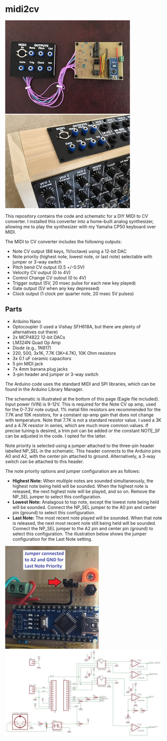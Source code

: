# midi2cv

<img src="/images/IMG_0776.JPG" alt="midi2cv" width="400"> <img src="/images/IMG_0777.JPG" alt="midi2cv" width="400">

This repository contains the code and schematic for a DIY MIDI to CV converter.  I installed this converter into a home-built analog synthesizer, allowing me to play the synthesizer with my Yamaha CP50 keyboard over MIDI.

The MIDI to CV converter includes the following outputs:

* Note CV output (88 keys, 1V/octave) using a 12-bit DAC
* Note priority (highest note, lowest note, or last note) selectable with jumper or 3-way switch
* Pitch bend CV output (0.5 +/-0.5V)
* Velocity CV output (0 to 4V)
* Control Change CV outout (0 to 4V)
* Trigger output (5V, 20 msec pulse for each new key played)
* Gate output (5V when any key depressed)
* Clock output (1 clock per quarter note, 20 msec 5V pulses)

## Parts
* Arduino Nano
* Optocoupler (I used a Vishay SFH618A, but there are plenty of alternatives out there)
* 2x MCP4822 12-bit DACs
* LM324N Quad Op Amp 
* Diode (e.g., 1N917)
* 220, 500, 3x1K, 7.7K (3K+4.7K), 10K Ohm resistors
* 3x 0.1 uF ceramic capacitors
* 5 pin MIDI jack
* 7x 4mm banana plug jacks
* 3-pin header and jumper *or* 3-way switch

The Arduino code uses the standard MIDI and SPI libraries, which can be found in the Arduino Library Manager. 

The schematic is illustrated at the bottom of this page (Eagle file included).  Input power (VIN) is 9-12V.  This is required for the Note CV op amp, used for the 0-7.3V note output.  1% metal film resistors are recommended for the 7.7K and 10K resistors, for a constant op-amp gain that does not change with temperature.  Note that 7.7K is not a standard resistor value.  I used a 3K and a 4.7K resistor in series, which are much more common values.  If precise tuning is desired, a trim pot can be added *or* the constant NOTE_SF can be adjusted in the code.  I opted for the latter.

Note priority is selected using a jumper attached to the three-pin header labelled NP_SEL in the schematic.  This header connects to the Arduino pins A0 and A2, with the center pin attached to ground.  Alternatively, a 3-way switch can be attached to this header. 

The note priority options and jumper configuration are as follows:
* **Highest Note:** When multiple notes are sounded simultaneously, the highest note being held will be sounded.  When the highest note is released, the next highest note will be played, and so on.  Remove the NP_SEL jumper to select this configuration.
* **Lowest Note:** Analagous to top note, except the lowest note being held will be sounded. Connect the NP_SEL jumper to the A0 pin and center pin (ground) to select this configuration. 
* **Last Note:** The most recent note played will be sounded.  When that note is released, the next most recent note still being held will be sounded.  Connect the NP_SEL jumper to the A2 pin and center pin (ground) to select this configuration.  The illustration below shows the jumper configuration for the Last Note setting.

<img src="/images/IMG_1884.JPG" alt="jumper" width="300">

<img src="/images/schematic.JPG" alt="schematic" width="800">




